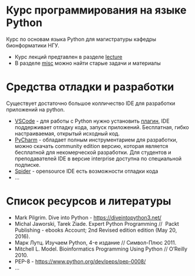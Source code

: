 # Курс программирования на языке Python

Курс по основам языка Python для магистратуры кафедры бионформатики НГУ. 
* Курс лекций предтавлен в разделе [lecture](/lecture)
* В разделе [misc](https://github.com/skhayrulin/python_course/blob/master/misc/PYTHON_TASKS.md) можно найти старые задачи и материалы

# Средства отладки и разработки

Существует достаточно большое колличество IDE для разработки приложений на python.

* [VSCode](https://code.visualstudio.com/) - для работы с Python нужно установить [плагин](https://code.visualstudio.com/docs/python/python-tutorial), IDE поддерживает отладку кода, запуск приложений. Бесплатная, гибко настраиваемая, открытый исходный код.
*  [PyCharm](https://www.jetbrains.com/pycharm/) - обладает полным инструментарием для разработки, можно скачать community edition версию, которая является бесплатной для некомерческой разработки. Для студентов и преподавателей IDE в версие interprise доступна по специальной подписке.
* [Spider](https://github.com/spyder-ide/spyder) - opensource IDE есть возможности отладки кода 
* ...

# Список ресурсов и литературы

* Mark Pilgrim. Dive into Python - https://diveintopython3.net/
* Michal Jaworski, Tarek Ziade. Expert Python Programming //  Packt Publishing - ebooks Account; 2nd Revised edition edition (May 20, 2016).
* Марк Лутц. Изучаем Python, 4-е издание // Символ-Плюс 2011.
* Mitchell L. Model. Bioinformatics Programming Using Python // O’Reilly 2010.
* PEP-8 - https://www.python.org/dev/peps/pep-0008/
* ...
